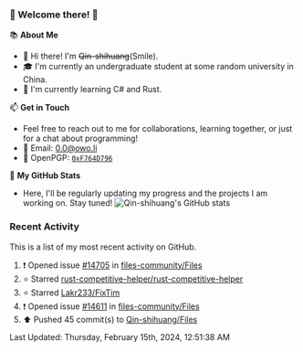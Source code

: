 ### 🌟 Welcome there! 🌟

📚 **About Me**
- 👋 Hi there! I'm ~~Qin-shihuang~~(Smile).
- 🎓 I'm currently an undergraduate student at some random university in China.
- 🌱 I'm currently learning C# and Rust.

📫 **Get in Touch**
- Feel free to reach out to me for collaborations, learning together, or just for a chat about programming!
- 📩 Email: 0.0@owo.li
- 🔑 OpenPGP: [`0xF764D796`](https://keys.openpgp.org/vks/v1/by-fingerprint/99D5AF94A1585E16E14895EFBF6C0BF4F764D796)


📝 **My GitHub Stats**
- Here, I'll be regularly updating my progress and the projects I am working on. Stay tuned!
![Qin-shihuang's GitHub stats](https://github-readme-stats.vercel.app/api?username=Qin-shihuang&show_icons=true)

### Recent Activity

This is a list of my most recent activity on GitHub.

<!--RECENT_ACTIVITY:start-->
1. ❗️ Opened issue [#14705](https://github.com/files-community/Files/issues/14705) in [files-community/Files](https://github.com/files-community/Files)<br>
2. ⭐ Starred [rust-competitive-helper/rust-competitive-helper](https://github.com/rust-competitive-helper/rust-competitive-helper)<br>
3. ⭐ Starred [Lakr233/FixTim](https://github.com/Lakr233/FixTim)<br>
4. ❗️ Opened issue [#14611](https://github.com/files-community/Files/issues/14611) in [files-community/Files](https://github.com/files-community/Files)<br>
5. ⬆️ Pushed 45 commit(s) to [Qin-shihuang/Files](https://github.com/Qin-shihuang/Files)<br>
<!--RECENT_ACTIVITY:end-->

<!--RECENT_ACTIVITY:last_update-->
Last Updated: Thursday, February 15th, 2024, 12:51:38 AM
<!--RECENT_ACTIVITY:last_update_end-->
